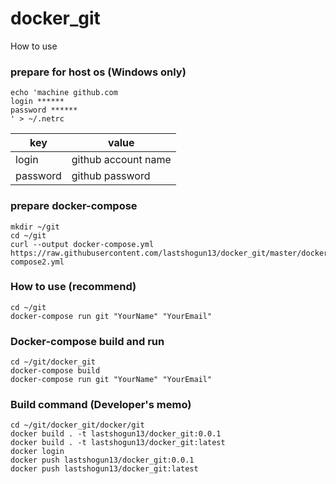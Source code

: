 # docker_git

How to use

### prepare for host os (Windows only)
```
echo 'machine github.com
login ******
password ******
' > ~/.netrc
```

| key       | value                |
| --------- | -------------------- |
| login     | github account name  |
| password  | github password      |

### prepare docker-compose

```
mkdir ~/git
cd ~/git
curl --output docker-compose.yml https://raw.githubusercontent.com/lastshogun13/docker_git/master/docker-compose2.yml
```

### How to use (recommend)
```
cd ~/git
docker-compose run git "YourName" "YourEmail"
```

### Docker-compose build and run
```
cd ~/git/docker_git
docker-compose build
docker-compose run git "YourName" "YourEmail"
```

### Build command (Developer's memo)
```
cd ~/git/docker_git/docker/git
docker build . -t lastshogun13/docker_git:0.0.1
docker build . -t lastshogun13/docker_git:latest
docker login
docker push lastshogun13/docker_git:0.0.1
docker push lastshogun13/docker_git:latest
```
